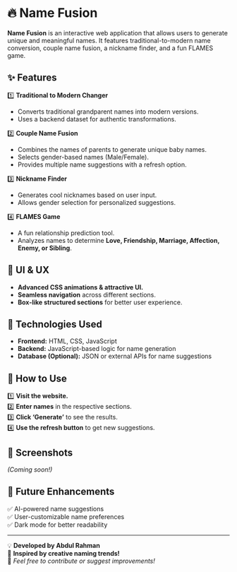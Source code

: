 # 🔥 Name Fusion  

**Name Fusion** is an interactive web application that allows users to generate unique and meaningful names. It features traditional-to-modern name conversion, couple name fusion, a nickname finder, and a fun FLAMES game.  

## ✨ Features  
1️⃣ **Traditional to Modern Changer**  
   - Converts traditional grandparent names into modern versions.  
   - Uses a backend dataset for authentic transformations.  

2️⃣ **Couple Name Fusion**  
   - Combines the names of parents to generate unique baby names.  
   - Selects gender-based names (Male/Female).  
   - Provides multiple name suggestions with a refresh option.  

3️⃣ **Nickname Finder**  
   - Generates cool nicknames based on user input.  
   - Allows gender selection for personalized suggestions.  

4️⃣ **FLAMES Game**  
   - A fun relationship prediction tool.  
   - Analyzes names to determine **Love, Friendship, Marriage, Affection, Enemy, or Sibling**.  

## 🎨 UI & UX  
- **Advanced CSS animations & attractive UI.**  
- **Seamless navigation** across different sections.  
- **Box-like structured sections** for better user experience.  

## 🔧 Technologies Used  
- **Frontend:** HTML, CSS, JavaScript  
- **Backend:** JavaScript-based logic for name generation  
- **Database (Optional):** JSON or external APIs for name suggestions  

## 🚀 How to Use  
1️⃣ **Visit the website.**  
2️⃣ **Enter names** in the respective sections.  
3️⃣ **Click ‘Generate’** to see the results.  
4️⃣ **Use the refresh button** to get new suggestions.  

## 📸 Screenshots  
_(Coming soon!)_  

## 📌 Future Enhancements  
✅ AI-powered name suggestions  
✅ User-customizable name preferences  
✅ Dark mode for better readability  

---

💡 **Developed by Abdul Rahman**  
🚀 **Inspired by creative naming trends!**  
📌 *Feel free to contribute or suggest improvements!*  
